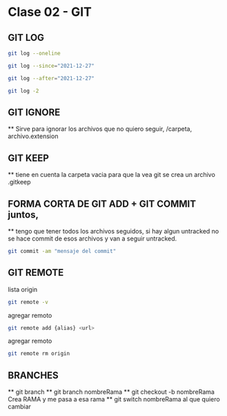 # Clase 02 - GIT

## GIT LOG

```sh
git log --oneline
```

```sh
git log --since="2021-12-27"
```
```sh
git log --after="2021-12-27"
```
```sh
git log -2
```

## GIT IGNORE
** Sirve para ignorar los archivos que no quiero seguir, /carpeta, archivo.extension

## GIT KEEP
** tiene en cuenta la carpeta vacia para que la vea git se crea un archivo .gitkeep

## FORMA CORTA DE GIT ADD + GIT COMMIT juntos, 
** tengo que tener todos los archivos seguidos, si hay algun untracked no se hace commit de esos archivos y van a seguir untracked.
```sh
git commit -am "mensaje del commit"
```
## GIT REMOTE
lista origin
```sh
git remote -v 
```

agregar remoto
```sh
git remote add {alias} <url> 
```
agregar remoto
```sh
git remote rm origin  
```

## BRANCHES
** git branch
** git branch nombreRama
** git checkout -b nombreRama  Crea RAMA y me pasa a esa rama
** git switch nombreRama al que quiero cambiar 






